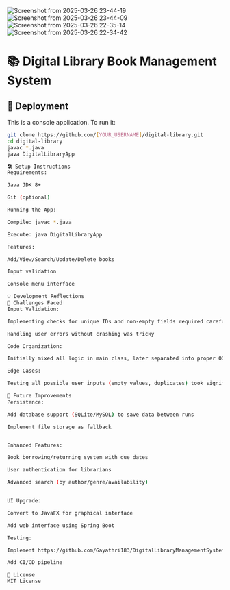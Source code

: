![Screenshot from 2025-03-26 23-44-19](https://github.com/user-attachments/assets/b2b4a273-79fa-4fc3-a911-2b4e8a58bae0)
![Screenshot from 2025-03-26 23-44-09](https://github.com/user-attachments/assets/06affda5-2969-42da-8a2b-f74af1843e82)
![Screenshot from 2025-03-26 22-35-14](https://github.com/user-attachments/assets/abdc3984-6dfa-492b-8ac8-c65998ad5afc)
![Screenshot from 2025-03-26 22-34-42](https://github.com/user-attachments/assets/f5fb6e8f-2f39-4a7d-bad4-3bdc6188caf2)
# 📚 Digital Library Book Management System

## 🚀 Deployment
This is a console application. To run it:
```bash
git clone https://github.com/[YOUR_USERNAME]/digital-library.git
cd digital-library
javac *.java
java DigitalLibraryApp

🛠️ Setup Instructions
Requirements:

Java JDK 8+

Git (optional)

Running the App:

Compile: javac *.java

Execute: java DigitalLibraryApp

Features:

Add/View/Search/Update/Delete books

Input validation

Console menu interface

💡 Development Reflections
🧗 Challenges Faced
Input Validation:

Implementing checks for unique IDs and non-empty fields required careful loop structures

Handling user errors without crashing was tricky

Code Organization:

Initially mixed all logic in main class, later separated into proper OOP structure

Edge Cases:

Testing all possible user inputs (empty values, duplicates) took significant time

🔧 Future Improvements
Persistence:

Add database support (SQLite/MySQL) to save data between runs

Implement file storage as fallback


Enhanced Features:

Book borrowing/returning system with due dates

User authentication for librarians

Advanced search (by author/genre/availability)


UI Upgrade:

Convert to JavaFX for graphical interface

Add web interface using Spring Boot

Testing:

Implement https://github.com/Gayathri183/DigitalLibraryManagementSystem/tree/mainunit tests (JUnit)

Add CI/CD pipeline

📜 License
MIT License




